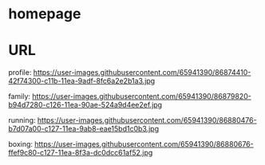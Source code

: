 # homepage

# URL
profile: https://user-images.githubusercontent.com/65941390/86874410-42f74300-c11b-11ea-9adf-8fc6a2e2b1a3.jpg

family: https://user-images.githubusercontent.com/65941390/86879820-b94d7280-c126-11ea-90ae-524a9d4ee2ef.jpg

running: https://user-images.githubusercontent.com/65941390/86880476-b7d07a00-c127-11ea-9ab8-eae15bd1c0b3.jpg

boxing: https://user-images.githubusercontent.com/65941390/86880676-ffef9c80-c127-11ea-8f3a-dc0dcc61af52.jpg
